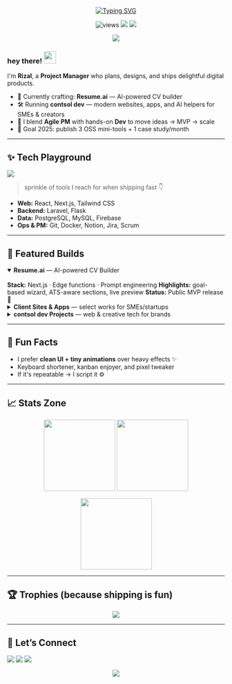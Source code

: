 <!-- Banner / Typing Animation -->
<p align="center">
  <a href="https://github.com/riizalhp">
    <img src="https://readme-typing-svg.herokuapp.com?font=Fira+Code&size=26&duration=2800&pause=700&color=4DBCBE&center=true&vCenter=true&width=700&lines=Hi%2C+I'm+Rizal+Hanifa+Pratama+%F0%9F%91%8B;Project+Manager+%7C+Product+Owner+%7C+Web+%2B+Mobile+Dev;Building+boycodes+%E2%9A%A1%EF%B8%8F;Let's+ship+something+awesome!" alt="Typing SVG"/>
  </a>
</p>

<!-- Fun top badges -->
<p align="center">
  <img src="https://komarev.com/ghpvc/?username=riizalhp&label=Profile%20views&color=1C5F7E&style=for-the-badge" alt="views"/>
  <img src="https://img.shields.io/badge/Builds-with%20love-0C2A47?style=for-the-badge&logo=github&logoColor=white"/>
  <img src="https://img.shields.io/badge/Made_at-boycodes-4DBCBE?style=for-the-badge"/>
</p>

<!-- Wavy divider -->
<p align="center">
  <img src="https://capsule-render.vercel.app/api?type=waving&height=120&color=0:0C2A47,50:1C5F7E,100:4DBCBE&section=header"/>
</p>

### hey there! <img src="https://media.giphy.com/media/hvRJCLFzcasrR4ia7z/giphy.gif" width="28"/>  
I'm **Rizal**, a **Project Manager** who plans, designs, and ships delightful digital products.

- 🔭 Currently crafting: **Resume.ai** — AI-powered CV builder  
- 🛠️ Running **contsol dev** — modern websites, apps, and AI helpers for SMEs & creators  
- 🧭 I blend **Agile PM** with hands-on **Dev** to move ideas → MVP → scale  
- 🎯 Goal 2025: publish 3 OSS mini-tools + 1 case study/month  

---

## ✨ Tech Playground
<p>
  <img src="https://skillicons.dev/icons?i=ts,js,react,nextjs,tailwind,py,php,laravel,postgres,mysql,docker,git,figma&perline=8"/>
</p>

> sprinkle of tools I reach for when shipping fast 👇  
- **Web:** React, Next.js, Tailwind CSS  
- **Backend:** Laravel, Flask  
- **Data:** PostgreSQL, MySQL, Firebase  
- **Ops & PM:** Git, Docker, Notion, Jira, Scrum  

---

## 🚀 Featured Builds

<details open>
  <summary><b>Resume.ai</b> — AI-powered CV Builder</summary>
  <br/>
  <b>Stack:</b> Next.js · Edge functions · Prompt engineering  
  <b>Highlights:</b> goal-based wizard, ATS-aware sections, live preview  
  <b>Status:</b> Public MVP release 🚀
</details>

<details>
  <summary><b>Client Sites & Apps</b> — select works for SMEs/startups</summary>
  <br/>
  Responsive landing pages, dashboards, and microservices with measurable impact.
</details>

<details>
  <summary><b>contsol dev Projects</b> — web & creative tech for brands</summary>
  <br/>
  Ongoing freelance projects: product sites, AI helpers, digital solutions.
</details>

---

## 🧩 Fun Facts
- I prefer **clean UI + tiny animations** over heavy effects ✨  
- Keyboard shortener, kanban enjoyer, and pixel tweaker  
- If it's repeatable → I script it ⚙️  

---

## 📈 Stats Zone
<p align="center">
  <img height="165" src="https://github-readme-stats.vercel.app/api?username=riizalhp&show_icons=true&theme=tokyonight&hide_title=true" />
  <img height="165" src="https://github-readme-stats.vercel.app/api/top-langs/?username=riizalhp&layout=compact&theme=tokyonight" />
</p>

<p align="center">
  <img src="https://github-readme-streak-stats.herokuapp.com/?user=riizalhp&theme=tokyonight" height="165"/>
</p>

---

## 🏆 Trophies (because shipping is fun)
<p align="center">
  <img src="https://github-profile-trophy.vercel.app/?username=riizalhp&theme=onestar&no-bg=true&row=1&column=7"/>
</p>

---

## 💌 Let’s Connect
<p>
  <a href="mailto:rizalhanifap@gmail.com"><img src="https://img.shields.io/badge/Email-rizalhanifap%40gmail.com-0C2A47?style=for-the-badge"/></a>
  <a href="https://www.linkedin.com/in/rizalhanifa" target="_blank"><img src="https://img.shields.io/badge/LinkedIn-Rizal%20Hanifa-1C5F7E?style=for-the-badge&logo=linkedin&logoColor=white"/></a>
  <a href="https://boycodes.vercel.app" target="_blank"><img src="https://img.shields.io/badge/Website-boycodes-4DBCBE?style=for-the-badge&logo=vercel&logoColor=white"/></a>
</p>

<!-- Wavy footer divider -->
<p align="center">
  <img src="https://capsule-render.vercel.app/api?type=waving&height=120&color=0:4DBCBE,50:1C5F7E,100:0C2A47&section=footer"/>
</p>
